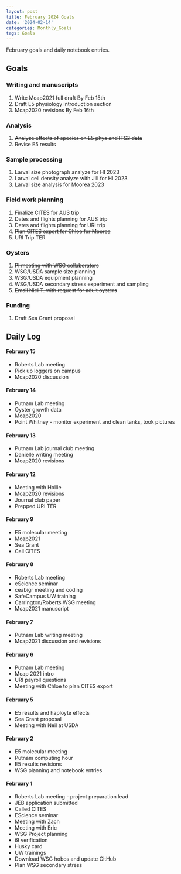 ```yaml
---
layout: post
title: February 2024 Goals
date: '2024-02-14'
categories: Monthly_Goals
tags: Goals
---
```

February goals and daily notebook entries. 

## Goals  

### Writing and manuscripts 
              
1. ~~Write Mcap2021 full draft By Feb 15th~~
2. Draft E5 physiology introduction section 
3. Mcap2020 revisions By Feb 16th

### Analysis

1. ~~Analyze effects of species on E5 phys and ITS2 data~~
2. Revise E5 results 

### Sample processing

1. Larval size photograph analyze for HI 2023 
2. Larval cell density analyze with Jill for HI 2023
3. Larval size analysis for Moorea 2023

### Field work planning

1. Finalize CITES for AUS trip  
2. Dates and flights planning for AUS trip
3. Dates and flights planning for URI trip 
4. ~~Plan CITES export for Chloe for Moorea~~ 
5. URI Trip TER 

### Oysters 

1. ~~PI meeting with WSG collaborators~~
2. ~~WSG/USDA sample size planning~~
3. WSG/USDA equipment planning 
4. WSG/USDA secondary stress experiment and sampling
5. ~~Email Niel T. with request for adult oysters~~

### Funding 

1. Draft Sea Grant proposal

## **Daily Log**   

#### February 15 

- Roberts Lab meeting
- Pick up loggers on campus 
- Mcap2020 discussion 

#### February 14 

- Putnam Lab meeting 
- Oyster growth data 
- Mcap2020 
- Point Whitney - monitor experiment and clean tanks, took pictures 

#### February 13 

- Putnam Lab journal club meeting 
- Danielle writing meeting 
- Mcap2020 revisions 

#### February 12 

- Meeting with Hollie 
- Mcap2020 revisions
- Journal club paper 
- Prepped URI TER

#### February 9 

- E5 molecular meeting
- Mcap2021
- Sea Grant
- Call CITES

#### February 8 

- Roberts Lab meeting
- eScience seminar
- ceabigr meeting and coding
- SafeCampus UW training
- Carrington/Roberts WSG meeting
- Mcap2021 manuscript

#### February 7 

- Putnam Lab writing meeting
- Mcap2021 discussion and revisions 

#### February 6 

- Putnam Lab meeting
- Mcap 2021 intro
- URI payroll questions
- Meeting with Chloe to plan CITES export 

#### February 5 

- E5 results and haployte effects 
- Sea Grant proposal 
- Meeting with Neil at USDA 

#### February 2 

- E5 molecular meeting 
- Putnam computing hour 
- E5 results revisions 
- WSG planning and notebook entries 

#### February 1 

- Roberts Lab meeting - project preparation lead 
- JEB application submitted 
- Called CITES 
- EScience seminar 
- Meeting with Zach
- Meeting with Eric
- WSG Project planning 
- i9 verification
- Husky card 
- UW trainings 
- Download WSG hobos and update GitHub
- Plan WSG secondary stress  